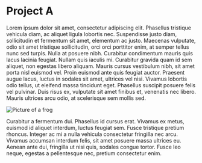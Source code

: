 # Project A

Lorem ipsum dolor sit amet, consectetur adipiscing elit. Phasellus tristique
vehicula diam, ac aliquet ligula lobortis nec. Suspendisse justo diam,
sollicitudin et fermentum sit amet, elementum ac justo. Maecenas vulputate,
odio sit amet tristique sollicitudin, orci orci porttitor enim, at semper
tellus nunc sed turpis. Nulla at posuere nibh. Curabitur condimentum mauris
quis lacus lacinia feugiat. Nullam quis iaculis mi. Curabitur gravida quam id
sem aliquet, non egestas libero aliquam. Mauris cursus vestibulum nibh, sit
amet porta nisl euismod vel. Proin euismod ante quis feugiat auctor. Praesent
augue lacus, luctus in sodales sit amet, ultrices vel nisi. Vivamus lobortis
odio tellus, ut eleifend massa tincidunt eget. Phasellus suscipit posuere
felis vel pulvinar. Duis risus ex, vulputate sit amet finibus et, venenatis
nec libero. Mauris ultrices arcu odio, at scelerisque sem mollis sed.

![Picture of a frog][frog]

Curabitur a fermentum dui. Phasellus id cursus erat. Vivamus ex metus, euismod
id aliquet interdum, luctus feugiat sem. Fusce tristique pretium rhoncus.
Integer ac mi a nulla vehicula consectetur fringilla nec arcu. Vivamus
accumsan interdum felis, sit amet posuere massa ultrices eu. Aenean ante dui,
fringilla ut nisi quis, sodales congue tortor. Fusce leo neque, egestas a
pellentesque nec, pretium consectetur enim.


[frog]: ./images/frog-lucas-van-oort-unsplash.avif "Photo by Lucas van Oort on Unsplash"
